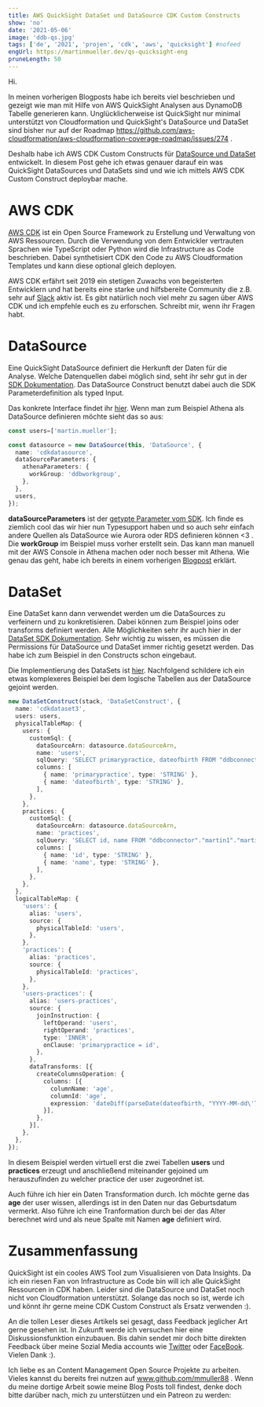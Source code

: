 ```yaml
---
title: AWS QuickSight DataSet und DataSource CDK Custom Constructs
show: 'no'
date: '2021-05-06'
image: 'ddb-qs.jpg'
tags: ['de', '2021', 'projen', 'cdk', 'aws', 'quicksight'] #nofeed
engUrl: https://martinmueller.dev/qs-quicksight-eng
pruneLength: 50
---
```


Hi.

In meinen vorherigen Blogposts habe ich bereits viel beschrieben und gezeigt wie man mit Hilfe von AWS QuickSight Analysen aus DynamoDB Tabelle generieren kann. Unglücklicherweise ist QuickSight nur minimal unterstützt von Cloudformation und QuickSight's DataSource und DataSet sind bisher nur auf der Roadmap https://github.com/aws-cloudformation/aws-cloudformation-coverage-roadmap/issues/274 .

Deshalb habe ich AWS CDK Custom Constructs für [DataSource und DataSet](https://github.com/mmuller88/cdk-quicksight-constructs) entwickelt. In diesem Post gehe ich etwas genauer darauf ein was QuickSight DataSources und DataSets sind und wie ich mittels AWS CDK Custom Construct deploybar mache.

# AWS CDK
[AWS CDK](https://github.com/aws/aws-cdk) ist ein Open Source Framework zu Erstellung und Verwaltung von AWS Ressourcen. Durch die Verwendung von dem Entwickler vertrauten Sprachen wie TypeScript oder Python wird die Infrastructure as Code beschrieben. Dabei synthetisiert CDK den Code zu AWS Cloudformation Templates und kann diese optional gleich deployen.

AWS CDK erfährt seit 2019 ein stetigen Zuwachs von begeisterten Entwicklern und hat bereits eine starke und hilfsbereite Community die z.B. sehr auf [Slack](https://cdk-dev.slack.com) aktiv ist. Es gibt natürlich noch viel mehr zu sagen über AWS CDK und ich empfehle euch es zu erforschen. Schreibt mir, wenn ihr Fragen habt.

# DataSource
Eine QuickSight DataSource definiert die Herkunft der Daten für die Analyse. Welche Datenquellen dabei möglich sind, seht ihr sehr gut in der [SDK Dokumentation](https://docs.aws.amazon.com/AWSJavaScriptSDK/latest/AWS/QuickSight.html#createDataSource-property). Das DataSource Construct benutzt dabei auch die SDK Parameterdefinition als typed Input.

Das konkrete Interface findet ihr [hier](https://github.com/mmuller88/cdk-quicksight-constructs/blob/main/src/datasource.ts). Wenn man zum Beispiel Athena als DataSource definieren möchte sieht das so aus:

```ts
const users=['martin.mueller'];

const datasource = new DataSource(this, 'DataSource', {
  name: 'cdkdatasource',
  dataSourceParameters: {
    athenaParameters: {
      workGroup: 'ddbworkgroup',
    },
  },
  users,
});
```

**dataSourceParameters** ist der [getypte Parameter vom SDK](https://docs.aws.amazon.com/AWSJavaScriptSDK/latest/AWS/QuickSight.html#createDataSource-property). Ich finde es ziemlich cool das wir hier nun Typesupport haben und so auch sehr einfach andere Quellen als DataSource wie Aurora oder RDS definieren können <3 . Die **workGroup** im Beispiel muss vorher erstellt sein. Das kann man manuell mit der AWS Console in Athena machen oder noch besser mit Athena. Wie genau das geht, habe ich bereits in einem vorherigen [Blogpost](https://martinmueller.dev/cdk-ddb-quicksight) erklärt.

# DataSet
Eine DataSet kann dann verwendet werden um die DataSources zu verfeinern und zu konkretisieren. Dabei können zum Beispiel joins oder transforms definiert werden. Alle Möglichkeiten sehr ihr auch hier in der [DataSet SDK Dokumentation](https://docs.aws.amazon.com/AWSJavaScriptSDK/latest/AWS/QuickSight.html#createDataSet-property). Sehr wichtig zu wissen, es müssen die Permissions für DataSource und DataSet immer richtig gesetzt werden. Das habe ich zum Beispiel in den Constructs schon eingebaut.

Die Implementierung des DataSets ist [hier](https://github.com/mmuller88/cdk-quicksight-constructs/blob/main/src/dataset.ts). Nachfolgend schildere ich ein etwas komplexeres Beispiel bei dem logische Tabellen aus der DataSource gejoint werden.

```ts
new DataSetConstruct(stack, 'DataSetConstruct', {
  name: 'cdkdataset3',
  users: users,
  physicalTableMap: {
    users: {
      customSql: {
        dataSourceArn: datasource.dataSourceArn,
        name: 'users',
        sqlQuery: 'SELECT primarypractice, dateofbirth FROM "ddbconnector"."martin1"."martin1" WHERE groupid = \'users\' AND firstname is not null',
        columns: [
          { name: 'primarypractice', type: 'STRING' },
          { name: 'dateofbirth', type: 'STRING' },
        ],
      },
    },
    practices: {
      customSql: {
        dataSourceArn: datasource.dataSourceArn,
        name: 'practices',
        sqlQuery: 'SELECT id, name FROM "ddbconnector"."martin1"."martin1" WHERE groupid = \'medical-practices\' AND name is not null',
        columns: [
          { name: 'id', type: 'STRING' },
          { name: 'name', type: 'STRING' },
        ],
      },
    },
  },
  logicalTableMap: {
    'users': {
      alias: 'users',
      source: {
        physicalTableId: 'users',
      },
    },
    'practices': {
      alias: 'practices',
      source: {
        physicalTableId: 'practices',
      },
    },
    'users-practices': {
      alias: 'users-practices',
      source: {
        joinInstruction: {
          leftOperand: 'users',
          rightOperand: 'practices',
          type: 'INNER',
          onClause: 'primarypractice = id',
        },
      },
      dataTransforms: [{
        createColumnsOperation: {
          columns: [{
            columnName: 'age',
            columnId: 'age',
            expression: 'dateDiff(parseDate(dateofbirth, "YYYY-MM-dd\'T\'HH:mm:ssZ"),now(), "YYYY")',
          }],
        },
      }],
    },
  },
});
```

In diesem Beispiel werden virtuell erst die zwei Tabellen **users** und **practices** erzeugt und anschließend miteinander gejoined um herauszufinden zu welcher practice der user zugeordnet ist.

Auch führe ich hier ein Daten Transformation durch. Ich möchte gerne das **age** der user wissen, allerdings ist in den Daten nur das Geburtsdatum vermerkt. Also führe ich eine Tranformation durch bei der das Alter berechnet wird und als neue Spalte mit Namen **age** definiert wird.

# Zusammenfassung
QuickSight ist ein cooles AWS Tool zum Visualisieren von Data Insights. Da ich ein riesen Fan von Infrastructure as Code bin will ich alle QuickSight Ressourcen in CDK haben. Leider sind die DataSource und DataSet noch nicht von Cloudformation unterstützt. Solange das noch so ist, werde ich und könnt ihr gerne meine CDK Custom Construct als Ersatz verwenden :).

An die tollen Leser dieses Artikels sei gesagt, dass Feedback jeglicher Art gerne gesehen ist. In Zukunft werde ich versuchen hier eine Diskussionsfunktion einzubauen. Bis dahin sendet mir doch bitte direkten Feedback über meine Sozial Media accounts wie [Twitter](https://twitter.com/MartinMueller_) oder [FaceBook](https://www.facebook.com/martin.muller.10485). Vielen Dank :).

Ich liebe es an Content Management Open Source Projekte zu arbeiten. Vieles kannst du bereits frei nutzen auf www.github.com/mmuller88 . Wenn du meine dortige Arbeit sowie meine Blog Posts toll findest, denke doch bitte darüber nach, mich zu unterstützen und ein Patreon zu werden:

   